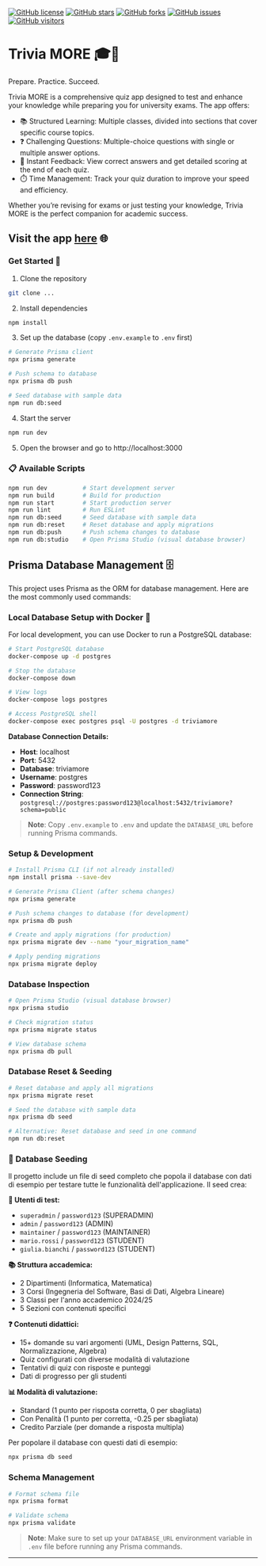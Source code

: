 [![GitHub license](https://img.shields.io/github/license/MarinCervinschi/TriviaMore)](LICENSE)
[![GitHub stars](https://img.shields.io/github/stars/MarinCervinschi/TriviaMore)]()
[![GitHub forks](https://img.shields.io/github/forks/MarinCervinschi/TriviaMore)]()
[![GitHub issues](https://img.shields.io/github/issues/MarinCervinschi/TriviaMore)]()
[![GitHub visitors](https://visitor-badge.laobi.icu/badge?page_id=MarinCervinschi.TriviaMore&)]()

# Trivia MORE 🎓🧠

Prepare. Practice. Succeed.

Trivia MORE is a comprehensive quiz app designed to test and enhance your knowledge while preparing you for university exams. The app offers:
- 📚 Structured Learning: Multiple classes, divided into sections that cover specific course topics.  
- ❓ Challenging Questions: Multiple-choice questions with single or multiple answer options.  
- 📝 Instant Feedback: View correct answers and get detailed scoring at the end of each quiz.  
- ⏱️ Time Management: Track your quiz duration to improve your speed and efficiency.  

Whether you’re revising for exams or just testing your knowledge, Trivia MORE is the perfect companion for academic success.

## Visit the app [here](https://trivia-more.vercel.app/) 🌐

### Get Started 🚀

1. Clone the repository
```bash
git clone ...
```
2. Install dependencies
```bash
npm install
```
3. Set up the database (copy `.env.example` to `.env` first)
```bash
# Generate Prisma client
npx prisma generate

# Push schema to database
npx prisma db push

# Seed database with sample data
npm run db:seed
```
4. Start the server
```bash
npm run dev
```
5. Open the browser and go to http://localhost:3000

### 📋 Available Scripts

```bash
npm run dev          # Start development server
npm run build        # Build for production
npm run start        # Start production server
npm run lint         # Run ESLint
npm run db:seed      # Seed database with sample data
npm run db:reset     # Reset database and apply migrations
npm run db:push      # Push schema changes to database
npm run db:studio    # Open Prisma Studio (visual database browser)
```

## Prisma Database Management 🗄️

This project uses Prisma as the ORM for database management. Here are the most commonly used commands:

### Local Database Setup with Docker 🐳

For local development, you can use Docker to run a PostgreSQL database:

```bash
# Start PostgreSQL database
docker-compose up -d postgres

# Stop the database
docker-compose down

# View logs
docker-compose logs postgres

# Access PostgreSQL shell
docker-compose exec postgres psql -U postgres -d triviamore
```

**Database Connection Details:**
- **Host**: localhost
- **Port**: 5432
- **Database**: triviamore
- **Username**: postgres
- **Password**: password123
- **Connection String**: `postgresql://postgres:password123@localhost:5432/triviamore?schema=public`

> **Note**: Copy `.env.example` to `.env` and update the `DATABASE_URL` before running Prisma commands.

### Setup & Development
```bash
# Install Prisma CLI (if not already installed)
npm install prisma --save-dev

# Generate Prisma Client (after schema changes)
npx prisma generate

# Push schema changes to database (for development)
npx prisma db push

# Create and apply migrations (for production)
npx prisma migrate dev --name "your_migration_name"

# Apply pending migrations
npx prisma migrate deploy
```

### Database Inspection
```bash
# Open Prisma Studio (visual database browser)
npx prisma studio

# Check migration status
npx prisma migrate status

# View database schema
npx prisma db pull
```

### Database Reset & Seeding
```bash
# Reset database and apply all migrations
npx prisma migrate reset

# Seed the database with sample data
npx prisma db seed

# Alternative: Reset database and seed in one command
npm run db:reset
```

### 🌱 Database Seeding

Il progetto include un file di seed completo che popola il database con dati di esempio per testare tutte le funzionalità dell'applicazione. Il seed crea:

**👥 Utenti di test:**
- `superadmin` / `password123` (SUPERADMIN)
- `admin` / `password123` (ADMIN)  
- `maintainer` / `password123` (MAINTAINER)
- `mario.rossi` / `password123` (STUDENT)
- `giulia.bianchi` / `password123` (STUDENT)

**📚 Struttura accademica:**
- 2 Dipartimenti (Informatica, Matematica)
- 3 Corsi (Ingegneria del Software, Basi di Dati, Algebra Lineare)
- 3 Classi per l'anno accademico 2024/25
- 5 Sezioni con contenuti specifici

**❓ Contenuti didattici:**
- 15+ domande su vari argomenti (UML, Design Patterns, SQL, Normalizzazione, Algebra)
- Quiz configurati con diverse modalità di valutazione
- Tentativi di quiz con risposte e punteggi
- Dati di progresso per gli studenti

**📊 Modalità di valutazione:**
- Standard (1 punto per risposta corretta, 0 per sbagliata)
- Con Penalità (1 punto per corretta, -0.25 per sbagliata)
- Credito Parziale (per domande a risposta multipla)

Per popolare il database con questi dati di esempio:
```bash
npx prisma db seed
```

### Schema Management
```bash
# Format schema file
npx prisma format

# Validate schema
npx prisma validate
```

> **Note**: Make sure to set up your `DATABASE_URL` environment variable in `.env` file before running any Prisma commands.

---